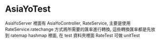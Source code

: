 # AsiaYoTest
AsiaYoServer 裡面有 AsiaYoController, RateService,  主要是使用 RateService.ratechange  方式將所需要的匯率進行轉換, 這些轉換匯率都是先放到 ratemap hashmap 裡面, 
在 test 資料夾裡面 RateTest 可做 unitTest
